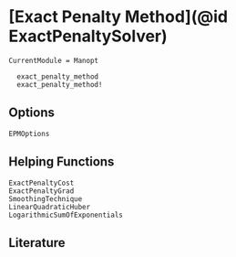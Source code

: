 # [Exact Penalty Method](@id ExactPenaltySolver)

```@meta
CurrentModule = Manopt
```

```@docs
  exact_penalty_method
  exact_penalty_method!
```

## Options

```@docs
EPMOptions
```

## Helping Functions

```@docs
ExactPenaltyCost
ExactPenaltyGrad
SmoothingTechnique
LinearQuadraticHuber
LogarithmicSumOfExponentials
```

## Literature